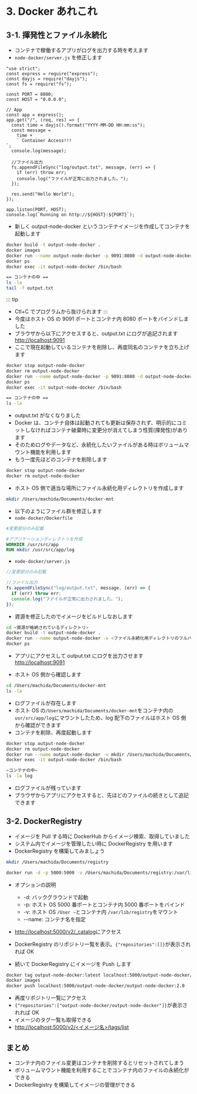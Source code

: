 # 3. Docker あれこれ

## 3-1. 揮発性とファイル永続化

- コンテナで稼働するアプリがログを出力する時を考えます
- `node-docker/server.js` を修正します

```jsx{4,19-23}
"use strict";
const express = require("express");
const dayjs = require("dayjs");
const fs = require("fs");

const PORT = 8080;
const HOST = "0.0.0.0";

// App
const app = express();
app.get("/", (req, res) => {
  const time = dayjs().format("YYYY-MM-DD HH:mm:ss");
  const message =
    time +
    ` Container Access!!!
`;
  console.log(message);

  //ファイル出力
  fs.appendFileSync("log/output.txt", message, (err) => {
    if (err) throw err;
    console.log("ファイルが正常に出力されました。");
  });

  res.send("Hello World");
});

app.listen(PORT, HOST);
console.log(`Running on http://${HOST}:${PORT}`);
```

- 新しく output-node-docker というコンテナイメージを作成してコンテナを起動します

```sh
docker build -t output-node-docker .
docker images
docker run --name output-node-docker -p 9091:8080 -d output-node-docker
docker ps
docker exec -it output-node-docker /bin/bash

== コンテナの中 ==
ls -la
tail -f output.txt
```

::: tip

- Ctl+C でプログラムから抜けられます
  :::
- 今度はホスト OS の 9091 ポートとコンテナ内 8080 ポートをバインドしました
- ブラウザから以下にアクセスすると、output.txt にログが追記されます
  [http://localhost:9091](http://localhost:9091)
- ここで現在起動しているコンテナを削除し、再度同名のコンテナを立ち上げます

```sh
docker stop output-node-docker
docker rm output-node-docker
docker run --name output-node-docker -p 9091:8080 -d output-node-docker
docker ps
docker exec -it output-node-docker /bin/bash

== コンテナの中 ==
ls -la
```

- output.txt がなくなりました
- Docker は、コンテナ自体は起動されても更新は保存されず、明示的にコミットしなければコンテナ破棄時に変更分が消えてしまう性質(揮発性)があります
- そのためログやデータなど、永続化したいファイルがある時はボリュームマウント機能を利用します
- もう一度先ほどのコンテナを削除します

```sh
docker stop output-node-docker
docker rm output-node-docker
```

- ホスト OS 側で適当な場所にファイル永続化用ディレクトリを作成します

```sh
mkdir /Users/machida/Documents/docker-mnt
```

- 以下のようにファイル群を修正します
- `node-docker/Dockerfile`

```dockerfile {5}
#変更部分のみ記載

#アプリケーションディレクトリを作成
WORKDIR /usr/src/app
RUN mkdir /usr/src/app/log
```

- `node-docker/server.js`

```jsx {4}
//変更部分のみ記載

//ファイル出力
fs.appendFileSync("log/output.txt", message, (err) => {
  if (err) throw err;
  console.log("ファイルが正常に出力されました。");
});
```

- 資源を修正したのでイメージをビルドしなおします

```sh
cd <資源が格納されているディレクトリ>
docker build -t output-node-docker .
docker run --name output-node-docker -v <ファイル永続化用ディレクトリのフルパス>:/usr/src/app/log -p 9091:8080 -d output-node-docker
docker ps
```

- アプリにアクセスして output.txt にログを出力させます
  [http://localhost:9091](http://localhost:9091)

- ホスト OS 側から確認します

```sh
cd /Users/machida/Documents/docker-mnt
ls -la
```

- ログファイルが存在します
- ホスト OS の`/Users/machida/Documents/docker-mnt`をコンテナ内の`usr/src/app/log`にマウントしたため、log 配下のファイルはホスト OS 側から確認ができます
- コンテナを削除、再度起動します

```sh
docker stop output-node-docker
docker rm output-node-docker
docker run --name output-node-docker -v mkdir /Users/machida/Documents/docker-mnt:/usr/src/app/log -p 9091:8080 -d output-node-docker
docker exec -it output-node-docker /bin/bash

~コンテナの中~
ls -la log
```

- ログファイルが残っています
- ブラウザからアプリにアクセスすると、先ほどのファイルの続きとして追記できます

## 3-2. DockerRegistry

- イメージを Pull する時に DockerHub からイメージ検索、取得していました
- システム内でイメージを管理したい時に DockerRegistry を用います
- DockerRegistry を構築してみましょう

```sh
mkdir /Users/machida/Documents/registry

docker run -d -p 5000:5000 -v /Users/machida/Documents/registry:/var/lib/registry --name registry registry:2.3.0
```

- オプションの説明

  - -d: バックグラウンドで起動
  - -p: ホスト OS 5000 番ポートとコンテナ内 5000 番ポートをバインド
  - -v: ホスト OS `/User ~`とコンテナ内 `/var/lib/registry`をマウント
  - --name: コンテナ名を指定

- [http://localhost:5000/v2/\_catalog](http://localhost:5000/v2/_catalog)にアクセス
- DockerRegistry のリポジトリ一覧を表示。`{"repositories":[]}`が表示されれば OK

- 続いて DockerRegistry にイメージを Push します

```sh
docker tag output-node-docker:latest localhost:5000/output-node-docker/output-node-docker:2.0
docker images
docker push localhost:5000/output-node-docker/output-node-docker:2.0
```

- 再度リポジトリ一覧にアクセス
- `{"repositories":["output-node-docker/output-node-docker"]}`が表示されれば OK
- イメージのタグ一覧も取得できる
- [http://localhost:5000/v2/<イメージ名>/tags/list](http://localhost:5000/v2/output-node-docker/output-node-docker/tags/list)

## まとめ

- コンテナ内のファイル変更はコンテナを削除するとリセットされてしまう
- ボリュームマウント機能を利用することでコンテナ内のファイルの永続化ができる
- DockerRegistry を構築してイメージの管理ができる
